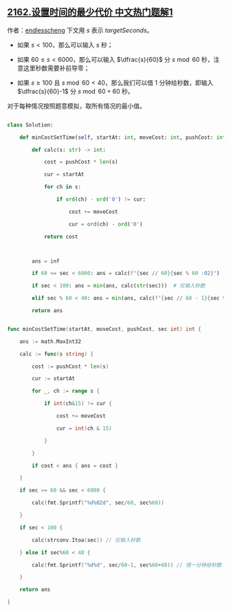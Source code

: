 ## [2162.设置时间的最少代价 中文热门题解1](https://leetcode.cn/problems/minimum-cost-to-set-cooking-time/solutions/100000/fen-lei-tao-lun-by-endlesscheng-w66r)

作者：[endlesscheng](https://leetcode.cn/u/endlesscheng)
下文用 $s$ 表示 $\textit{targetSeconds}$。

- 如果 $s<100$，那么可以输入 $s$ 秒；
- 如果 $60\le s<6000$，那么可以输入 $\dfrac{s}{60}$ 分 $s\bmod 60$ 秒，注意这里秒数需要补前导零；
- 如果 $s\ge 100$ 且 $s\bmod 60<40$，那么我们可以借 $1$ 分钟给秒数，即输入 $\dfrac{s}{60}-1$ 分 $s\bmod 60+60$ 秒。
 
对于每种情况按照题意模拟，取所有情况的最小值。
 
```Python [sol1-Python3]
class Solution:
    def minCostSetTime(self, startAt: int, moveCost: int, pushCost: int, sec: int) -> int:
        def calc(s: str) -> int:
            cost = pushCost * len(s)
            cur = startAt
            for ch in s:
                if ord(ch) - ord('0') != cur:
                    cost += moveCost
                    cur = ord(ch) - ord('0')
            return cost

        ans = inf
        if 60 <= sec < 6000: ans = calc(f"{sec // 60}{sec % 60 :02}")
        if sec < 100: ans = min(ans, calc(str(sec)))  # 仅输入秒数
        elif sec % 60 < 40: ans = min(ans, calc(f"{sec // 60 - 1}{sec % 60 + 60}"))  # 借一分钟给秒数
        return ans
```

```go [sol1-Go]
func minCostSetTime(startAt, moveCost, pushCost, sec int) int {
	ans := math.MaxInt32
	calc := func(s string) {
		cost := pushCost * len(s)
		cur := startAt
		for _, ch := range s {
			if int(ch&15) != cur {
				cost += moveCost
				cur = int(ch & 15)
			}
		}
		if cost < ans { ans = cost }
	} 
	if sec >= 60 && sec < 6000 {
		calc(fmt.Sprintf("%d%02d", sec/60, sec%60))
	}
	if sec < 100 {
		calc(strconv.Itoa(sec)) // 仅输入秒数
	} else if sec%60 < 40 {
		calc(fmt.Sprintf("%d%d", sec/60-1, sec%60+60)) // 借一分钟给秒数
	}
	return ans
}
```


